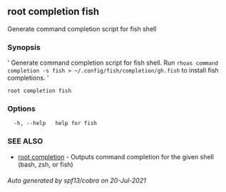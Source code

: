 ## root completion fish

Generate command completion script for fish shell

### Synopsis

' Generate command completion script for fish shell. Run `rhoas command completion -s fish > ~/.config/fish/completion/gh.fish` to install fish completions. '

```
root completion fish
```

### Options

```
  -h, --help   help for fish
```

### SEE ALSO

* [root completion](root_completion.md)	 - Outputs command completion for the given shell (bash, zsh, or fish)

###### Auto generated by spf13/cobra on 20-Jul-2021
